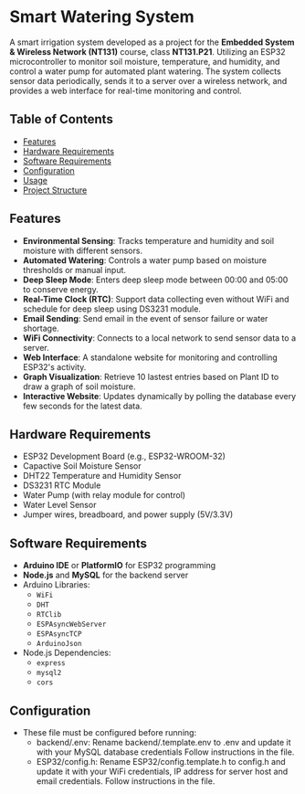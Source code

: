 # Smart Watering System
A smart irrigation system developed as a project for the **Embedded System & Wireless Network (NT131)** course, class **NT131.P21**. Utilizing an ESP32 microcontroller to monitor soil moisture, temperature, and humidity, and control a water pump for automated plant watering. The system collects sensor data periodically, sends it to a server over a wireless network, and provides a web interface for real-time monitoring and control.

## Table of Contents
- [Features](#features)
- [Hardware Requirements](#hardware-requirements)
- [Software Requirements](#software-requirements)
- [Configuration](#configuration)
- [Usage](#usage)
- [Project Structure](#project-structure)

## Features
- **Environmental Sensing**: Tracks temperature and humidity and soil moisture with different sensors. 
- **Automated Watering**: Controls a water pump based on moisture thresholds or manual input.
- **Deep Sleep Mode**: Enters deep sleep mode between 00:00 and 05:00 to conserve energy.
- **Real-Time Clock (RTC)**: Support data collecting even without WiFi and schedule for deep sleep using DS3231 module.
- **Email Sending**: Send email in the event of sensor failure or water shortage.
- **WiFi Connectivity**: Connects to a local network to send sensor data to a server.
- **Web Interface**: A standalone website for monitoring and controlling ESP32's activity.
- **Graph Visualization**: Retrieve 10 lastest entries based on Plant ID to draw a graph of soil moisture.
- **Interactive Website**: Updates dynamically by polling the database every few seconds for the latest data.

## Hardware Requirements
- ESP32 Development Board (e.g., ESP32-WROOM-32)
- Capactive Soil Moisture Sensor
- DHT22 Temperature and Humidity Sensor
- DS3231 RTC Module
- Water Pump (with relay module for control)
- Water Level Sensor
- Jumper wires, breadboard, and power supply (5V/3.3V)

## Software Requirements
- **Arduino IDE** or **PlatformIO** for ESP32 programming
- **Node.js** and **MySQL** for the backend server
- Arduino Libraries:
  - `WiFi`
  - `DHT`
  - `RTClib`
  - `ESPAsyncWebServer`
  - `ESPAsyncTCP`
  - `ArduinoJson`
- Node.js Dependencies:
  - `express`
  - `mysql2` 
  - `cors`

## Configuration
- These file must be configured before running:
  - backend/.env: Rename backend/.template.env to .env and update it with your MySQL database credentials Follow instructions in the file.
  - ESP32/config.h: Rename ESP32/config.template.h to config.h and update it with your WiFi credentials, IP address for server host and email credentials. Follow instructions in the file.
